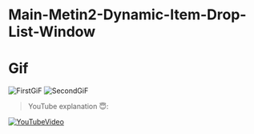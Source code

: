 # Main-Metin2-Dynamic-Item-Drop-List-Window

# Gif
![FirstGiF](http://nirray.bplaced.net/Download/Github/m2/f.gif)
![SecondGiF](http://nirray.bplaced.net/Download/Github/m2/s.gif)
>YouTube explanation :innocent::

[![YouTubeVideo](https://img.youtube.com/vi/M5Se5fqgxkE/0.jpg)](https://www.youtube.com/watch?v=M5Se5fqgxkE)
